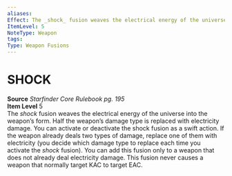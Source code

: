 ```yaml
---
aliases: 
Effect: The _shock_ fusion weaves the electrical energy of the universe into the weapon’s form. Half the weapon’s damage type is replaced with electricity damage. You can activate or deactivate the shock fusion as a swift action. If the weapon already deals two types of damage, replace one of them with electricity (you decide which damage type to replace each time you activate the _shock_ fusion). You can add this fusion only to a weapon that does not already deal electricity damage. This fusion never causes a weapon that normally target KAC to target EAC.
ItemLevel: 5
NoteType: Weapon
tags: 
Type: Weapon Fusions
---
```

# SHOCK
**Source** _Starfinder Core Rulebook pg. 195_  
**Item Level** 5  
The _shock_ fusion weaves the electrical energy of the universe into the weapon’s form. Half the weapon’s damage type is replaced with electricity damage. You can activate or deactivate the shock fusion as a swift action. If the weapon already deals two types of damage, replace one of them with electricity (you decide which damage type to replace each time you activate the _shock_ fusion). You can add this fusion only to a weapon that does not already deal electricity damage. This fusion never causes a weapon that normally target KAC to target EAC.
